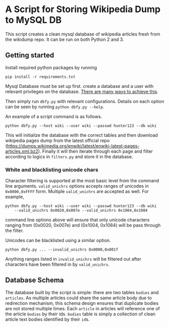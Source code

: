 # A Script for Storing Wikipedia Dump to MySQL DB

This script creates a clean mysql database of wikipedia articles fresh from
the wikidump repo. It can be run on both Python 2 and 3.

## Getting started

Install required python packages by running

    pip install -r requirements.txt
    
Mysql Database must be set up first. create a database and a user with relevant
privileges on the database. [There are many ways to achieve this](http://lmgtfy.com/?q=creating+database+and+user+in+mysql).

Then simply run `dbfy.py` with relevant configurations. Details on each option
can be seen by running `python dbfy.py --help`.

An example of a script command is as follows.

    python dbfy.py --host wiki --user wiki --passwd hunter123 --db wiki

This will initialize the database with the correct tables and then
download wikipedia pages dump from the latest official repo
(https://dumps.wikimedia.org/enwiki/latest/enwiki-latest-pages-articles.xml.bz2).
Finally it will then iterate through each page and filter according to logics
in `filters.py` and store it in the database.

### White and blacklisting unicode chars

Character filtering is supported at the most basic level from the command line
arguments. `valid_unichrs` options accepts ranges of unicodes in `0x0000,0xFFFF`
form. Multiple `valid_unichrs` are accepted as well. For example,

    python dbfy.py --host wiki --user wiki --passwd hunter123 --db wiki
        --valid_unichrs 0x0020,0x007e --valid_unichrs 0x1004,0x1084

command line options above will ensure that only unicode characters ranging
from (0x0020, 0x007e) and (0x1004, 0x1084) will be pass through the filter.

Unicodes can be blacklisted using a similar option.

    python dbfy.py ... --invalid_unichrs 0x0000,0x001f

Anything ranges listed in `invalid_unichrs` will be filtered out after characters
have been filtered in by `valid_unichrs`.

## Database Schema

The database built by the script is simple: there are two tables `bodies` and
`articles`. As multiple articles could share the same article body due to
redirection mechanism, this schema design ensures that duplicate bodies are
not stored multiple times. Each `article` in articles will reference one of the
article `bodies` by their ids. `bodies` table is simply a collection of clean
article text bodies identified by their `id`s.
